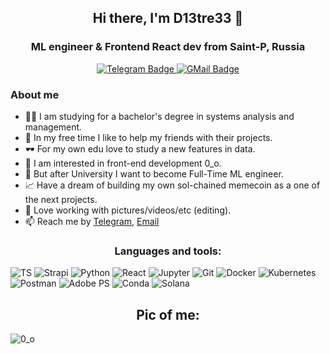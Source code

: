 <h2 align="center">Hi there,  I'm D13tre33 👋</h2>
<h3 align="center">ML engineer & Frontend React dev from Saint-P, Russia</h3>
<div id="socials" align="center">
    <a href="https://t.me/starvation_awaits_me">
    <img src="https://img.shields.io/badge/Telegram-2CA5E0?style=for-the-badge&logo=telegram&logoColor=white" alt="Telegram Badge"/>
  </a>
  <a href="mailto:bebrochk4@gmail.com">
    <img src="https://img.shields.io/badge/Gmail-D14836?style=for-the-badge&logo=gmail&logoColor=white" alt="GMail Badge"/>
  </a>
</div>

### About me

- 👨‍🎓 I am studying for a bachelor's degree in systems analysis and management.
- 🤫 In my free time I like to help my friends with their projects.
- 🕶 For my own edu love to study a new features in data.
- 🤝 I am interested in front-end development 0_o.
- 🐒 But after University I want to become Full-Time ML engineer.
- 📈 Have a dream of building my own sol-chained memecoin as a one of the next projects.
- 🖤 Love working with pictures/videos/etc (editing).
- 📫 Reach me by [Telegram](https://t.me/starvation_awaits_me), [Email](mailto:bebrochk4@gmail.com)

<h3 align="center">Languages and tools:</h3>

![TS](https://img.shields.io/badge/TypeScript-007ACC?style=for-the-badge&logo=typescript&logoColor=white)
![Strapi](https://img.shields.io/badge/strapi-2F2E8B?style=for-the-badge&logo=strapi&logoColor=white)
![Python](https://img.shields.io/badge/Python-FFD43B?style=for-the-badge&logo=python&logoColor=blue)
![React](https://img.shields.io/badge/React-20232A?style=for-the-badge&logo=react&logoColor=61DAFB)
![Jupyter](https://img.shields.io/badge/Jupyter-F37626.svg?&style=for-the-badge&logo=Jupyter&logoColor=white)
![Git](https://img.shields.io/badge/git-%23F05033.svg?style=for-the-badge&logo=git&logoColor=white)
![Docker](https://img.shields.io/badge/docker-%230db7ed.svg?style=for-the-badge&logo=docker&logoColor=white)
![Kubernetes](https://img.shields.io/badge/kubernetes-%23326ce5.svg?style=for-the-badge&logo=kubernetes&logoColor=white)
![Postman](https://img.shields.io/badge/Postman-FF6C37?style=for-the-badge&logo=postman&logoColor=white)
![Adobe PS](https://img.shields.io/badge/Adobe%20Photoshop-31A8FF?style=for-the-badge&logo=Adobe%20Photoshop&logoColor=black)
![Conda](https://img.shields.io/badge/conda-342B029.svg?&style=for-the-badge&logo=anaconda&logoColor=white)
![Solana](https://img.shields.io/badge/Solana-000?style=for-the-badge&logo=Solana&logoColor=9945FF)

<h2 align="center">Pic of me:</h2>

![0_o](https://i.postimg.cc/SR3zczKb/photo-2024-08-21-9-02-38-PM.jpg)
